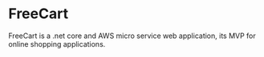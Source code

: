 # FreeCart
FreeCart is a .net core and AWS micro service web application, its MVP for online shopping applications.
